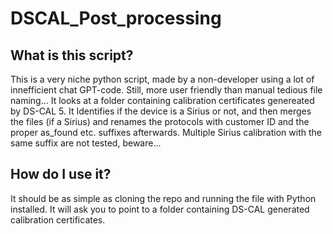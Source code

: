 # DSCAL_Post_processing

## What is this script?
This is a very niche python script, made by a non-developer using a lot of innefficient chat GPT-code. Still, more user friendly than manual tedious file naming...
It looks at a folder containing calibration certificates genereated by DS-CAL 5. It Identifies if the device is a Sirius or not, and then merges the files (if a Sirius) and
renames the protocols with customer ID and the proper as_found etc. suffixes afterwards. Multiple Sirius calibration with the same suffix are not tested, beware...

## How do I use it?
It should be as simple as cloning the repo and running the file with Python installed. It will ask you to point to a folder containing DS-CAL generated calibration certificates.

